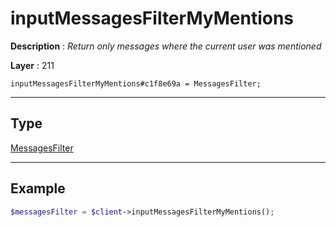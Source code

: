 # inputMessagesFilterMyMentions

**Description** : *Return only messages where the current user was mentioned*

**Layer** : 211

```tl
inputMessagesFilterMyMentions#c1f8e69a = MessagesFilter;
```

---

## Type

[MessagesFilter](type/MessagesFilter)

---

## Example

```php
$messagesFilter = $client->inputMessagesFilterMyMentions();
```
